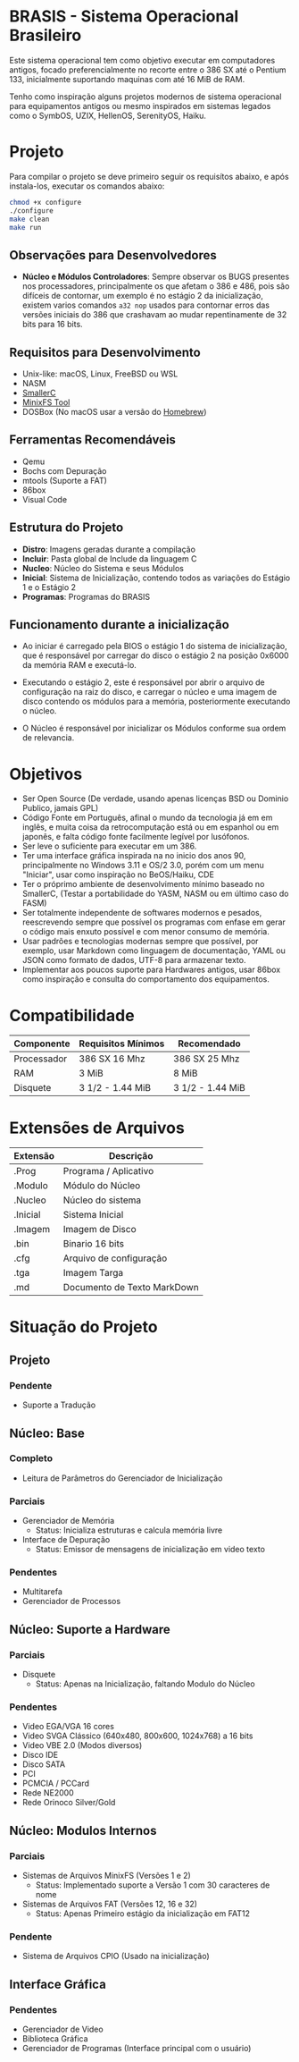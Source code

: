 # BRASIS - Sistema Operacional Brasileiro

Este sistema operacional tem como objetivo executar em computadores antigos, focado preferencialmente no recorte entre o 386 SX até o Pentium 133, inicialmente suportando maquinas com até 16 MiB de RAM.

Tenho como inspiração alguns projetos modernos de sistema operacional para equipamentos antigos ou mesmo inspirados em sistemas legados como o SymbOS, UZIX, HellenOS, SerenityOS, Haiku.

# Projeto

Para compilar o projeto se deve primeiro seguir os requisítos abaixo, e após instala-los, executar os comandos abaixo:

```sh
chmod +x configure
./configure
make clean
make run
```

## Observações para Desenvolvedores

- **Núcleo e Módulos Controladores**: Sempre observar os BUGS presentes nos processadores, principalmente os que afetam o 386 e 486, pois são difíceis de contornar, um exemplo é no estágio 2 da inicialização, existem varios comandos ```a32 nop``` usados para contornar erros das versões iniciais do 386 que crashavam ao mudar repentinamente de 32 bits para 16 bits.


## Requisitos para Desenvolvimento

- Unix-like: macOS, Linux, FreeBSD ou WSL
- NASM
- [SmallerC](https://github.com/humbertocsjr/SmallerC)
- [MinixFS Tool](https://github.com/humbertocsjr/minixfs)
- DOSBox (No macOS usar a versão do [Homebrew](https://brew.sh))

## Ferramentas Recomendáveis

- Qemu
- Bochs com Depuração
- mtools (Suporte a FAT)
- 86box
- Visual Code

## Estrutura do Projeto

- **Distro**: Imagens geradas durante a compilação
- **Incluir**: Pasta global de Include da linguagem C
- **Nucleo**: Núcleo do Sistema e seus Módulos
- **Inicial**: Sistema de Inicialização, contendo todos as variações do Estágio 1 e o Estágio 2
- **Programas**: Programas do BRASIS

## Funcionamento durante a inicialização

- Ao iniciar é carregado pela BIOS o estágio 1 do sistema de inicialização, que é responsável por carregar do disco o estágio 2 na posição 0x6000 da memória RAM e executá-lo.

- Executando o estágio 2, este é responsável por abrir o arquivo de configuração na raiz do disco, e carregar o núcleo e uma imagem de disco contendo os módulos para a memória, posteriormente executando o núcleo.

- O Núcleo é responsável por inicializar os Módulos conforme sua ordem de relevancia.

# Objetivos

- Ser Open Source (De verdade, usando apenas licenças BSD ou Dominio Publico, jamais GPL)
- Código Fonte em Português, afinal o mundo da tecnologia já em em inglês, e muita coisa da retrocomputação está ou em espanhol ou em japonês, e falta código fonte facilmente legível por lusófonos.
- Ser leve o suficiente para executar em um 386.
- Ter uma interface gráfica inspirada na no inicio dos anos 90, principalmente no Windows 3.11 e OS/2 3.0, porém com um menu "Iniciar", usar como inspiração no BeOS/Haiku, CDE
- Ter o próprimo ambiente de desenvolvimento mínimo baseado no SmallerC, (Testar a portabilidade do YASM, NASM ou em último caso do FASM)
- Ser totalmente independente de softwares modernos e pesados, reescrevendo sempre que possível os programas com enfase em gerar o código mais enxuto possível e com menor consumo de memória.
- Usar padrões e tecnologias modernas sempre que possível, por exemplo, usar Markdown como linguagem de documentação, YAML ou JSON como formato de dados, UTF-8 para armazenar texto.
- Implementar aos poucos suporte para Hardwares antigos, usar 86box como inspiração e consulta do comportamento dos equipamentos.

# Compatibilidade

| Componente | Requisitos Mínimos | Recomendado |
|------------|--------------------|-------------|
| Processador| 386 SX 16 Mhz      | 386 SX 25 Mhz |
| RAM        | 3 MiB              | 8 MiB       |
| Disquete   | 3 1/2 - 1.44 MiB   | 3 1/2 - 1.44 MiB |

# Extensões de Arquivos

| Extensão | Descrição |
|----------|-----------|
| .Prog | Programa / Aplicativo |
| .Modulo | Módulo do Núcleo |
| .Nucleo | Núcleo do sistema |
| .Inicial | Sistema Inicial |
| .Imagem | Imagem de Disco |
| .bin | Binario 16 bits |
| .cfg | Arquivo de configuração |
| .tga | Imagem Targa |
| .md | Documento de Texto MarkDown|


# Situação do Projeto

## Projeto

### Pendente

- Suporte a Tradução

## Núcleo: Base

### Completo

- Leitura de Parâmetros do Gerenciador de Inicialização

### Parciais

- Gerenciador de Memória
    - Status: Inicializa estruturas e calcula memória livre
- Interface de Depuração
    - Status: Emissor de mensagens de inicialização em video texto

### Pendentes

- Multitarefa
- Gerenciador de Processos

## Núcleo: Suporte a Hardware

### Parciais

- Disquete
    - Status: Apenas na Inicialização, faltando Modulo do Núcleo

### Pendentes

- Video EGA/VGA 16 cores
- Video SVGA Clássico (640x480, 800x600, 1024x768) a 16 bits
- Video VBE 2.0 (Modos diversos)
- Disco IDE
- Disco SATA
- PCI
- PCMCIA / PCCard
- Rede NE2000
- Rede Orinoco Silver/Gold

## Núcleo: Modulos Internos

### Parciais

- Sistemas de Arquivos MinixFS (Versões 1 e 2)
    - Status: Implementado suporte a Versão 1 com 30 caracteres de nome
- Sistemas de Arquivos FAT (Versões 12, 16 e 32)
    - Status: Apenas Primeiro estágio da inicialização em FAT12

### Pendente

- Sistema de Arquivos CPIO (Usado na inicialização)

## Interface Gráfica

### Pendentes

- Gerenciador de Video
- Biblioteca Gráfica
- Gerenciador de Programas (Interface principal com o usuário)